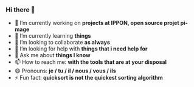 ### Hi there 👋

- 🔭 I’m currently working on **projects at IPPON, open source projet pi-mage**
- 🌱 I’m currently learning **things**
- 👯 I’m looking to collaborate **as always**
- 🤔 I’m looking for help with **things that i need help for**
- 💬 Ask me about **things I know**
- 📫 How to reach me: **with the tools that are at your disposal**
- 😄 Pronouns: **je / tu / il / nous / vous / ils**
- ⚡ Fun fact: **quicksort is not the quickest sorting algorithm**
<!--
**blackorbit1/blackorbit1** is a ✨ _special_ ✨ repository because its `README.md` (this file) appears on your GitHub profile.

Here are some ideas to get you started:

- 🔭 I’m currently working on ...
- 🌱 I’m currently learning ...
- 👯 I’m looking to collaborate on ...
- 🤔 I’m looking for help with ...
- 💬 Ask me about ...
- 📫 How to reach me: ...
- 😄 Pronouns: ...
- ⚡ Fun fact: ...
-->
